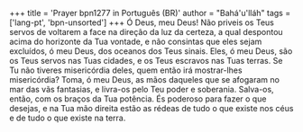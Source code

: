 +++
title = 'Prayer bpn1277 in Português (BR)'
author = "Bahá'u'lláh"
tags = ['lang-pt', 'bpn-unsorted']
+++
Ó Deus, meu Deus! Não priveis os Teus servos de voltarem a face na direção da luz da certeza, a qual despontou acima do horizonte da Tua vontade, e não consintas que eles sejam excluídos, ó meu Deus, dos oceanos dos Teus sinais. Eles, ó meu Deus, são os Teus servos nas Tuas cidades, e os Teus escravos nas Tuas terras. Se Tu não tiveres misericórdia deles, quem então irá mostrar-lhes misericórdia? Toma, ó meu Deus, as mãos daqueles que se afogaram no mar das vãs fantasias, e livra-os pelo Teu poder e soberania. Salva-os, então, com os braços da Tua potência. És poderoso para fazer o que desejas, e na Tua mão direita estão as rédeas de tudo o que existe nos céus e de tudo o que existe na terra.
